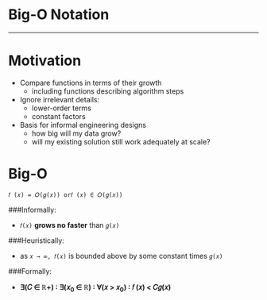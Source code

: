 # Big-O Notation

---

# Motivation
- Compare functions in terms of their growth
  - including functions describing algorithm steps
- Ignore irrelevant details:
  - lower-order terms
  - constant factors
- Basis for informal engineering designs
  - how big will my data grow?
  - will my existing solution still work adequately at scale?

# Big-O
`𝑓 (𝑥) = 𝑂(𝑔(𝑥)) or𝑓 (𝑥) ∈ 𝑂(𝑔(𝑥))`

###Informally:
- `𝑓(𝑥)` **grows no faster** than `𝑔(𝑥)`

###Heuristically:
- as `𝑥 → ∞, 𝑓(𝑥)` is bounded above by some constant times `𝑔(𝑥)`

###Formally:
- **∃(𝐶 ∈ ℝ+) ∶ ∃(𝑥<sub>0</sub> ∈ ℝ) ∶ ∀(𝑥 > 𝑥<sub>0</sub>) ∶ 𝑓 (𝑥) < 𝐶𝑔(𝑥)**
